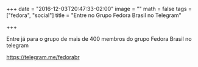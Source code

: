 +++
date = "2016-12-03T20:47:33-02:00"
image = ""
math = false
tags = ["fedora", "social"]
title = "Entre no Grupo Fedora Brasil no Telegram"

+++

Entre já para o grupo de mais de 400 membros do grupo Fedora Brasil no telegram 

https://telegram.me/fedorabr
